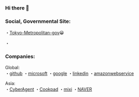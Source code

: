 ### Hi there 👋
### Social, Governmental Site:  

・[Tokyo-Metropolitan-gov](https://github.com/tokyo-metropolitan-gov):grinning:

・
### Companies:  

Global:  
・[github](https://github.com/github)
・[microsoft](https://github.com/Microsoft)
・[google](https://github.com/google)
・[linkedin](https://github.com/linkedin)
・[amazonwebservice](https://github.com/aws)
  
Asia:  
・[CyberAgent](https://github.com/CyberAgent)
・[Cookpad](https://github.com/cookpad)
・[mixi](https://github.com/mixi-inc)
・[NAVER](https://github.com/naver)


<!--
**daidaihachi/daidaihachi** is a ✨ _special_ ✨ repository because its `README.md` (this file) appears on your GitHub profile.

Here are some ideas to get you started:

- 🔭 I’m currently working on ...
- 🌱 I’m currently learning ...
- 👯 I’m looking to collaborate on ...
- 🤔 I’m looking for help with ...
- 💬 Ask me about ...
- 📫 How to reach me: ...
- 😄 Pronouns: ...
- ⚡ Fun fact: ...
-->
